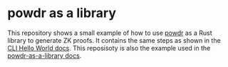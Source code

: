 # powdr as a library

This repository shows a small example of how to use
[powdr](https://github.com/powdr-labs/powdr) as a Rust library to generate ZK
proofs.  It contains the same steps as shown in the [CLI Hello World
docs](https://docs.powdr.org/hello_world.html). This reposisoty is also the example
used in the [powdr-as-a-library docs](https://docs.powdr.org/powdr_crate.html).
